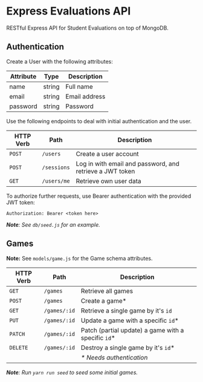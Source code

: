 # Express Evaluations API

RESTful Express API for Student Evaluations on top of MongoDB.

## Authentication

Create a User with the following attributes:

| Attribute | Type   | Description   |
|-----------|--------|---------------|
| name      | string | Full name     |
| email     | string | Email address |
| password  | string | Password      |

Use the following endpoints to deal with initial authentication and the user.

| HTTP Verb | Path        | Description |
|-----------|-------------|--------------|
| `POST`    | `/users`    | Create a user account |
| `POST`    | `/sessions` | Log in with email and password, and retrieve a JWT token |
| `GET`     | `/users/me` | Retrieve own user data |

To authorize further requests, use Bearer authentication with the provided JWT token:

```
Authorization: Bearer <token here>
```

_**Note**: See `db/seed.js` for an example._

## Games

**Note:** See `models/game.js` for the Game schema attributes.

| HTTP Verb | Path | Description |
|-----------|------|--------------|
| `GET` | `/games` | Retrieve all games |
| `POST` | `/games` | Create a game* |
| `GET` | `/games/:id` | Retrieve a single game by it's `id` |
| `PUT` | `/games/:id` | Update a game with a specific `id`* |
| `PATCH` | `/games/:id` | Patch (partial update) a game with a specific `id`* |
| `DELETE` | `/games/:id` | Destroy a single game by it's `id`* |
| | | _* Needs authentication_ |

_**Note**: Run `yarn run seed` to seed some initial games._
